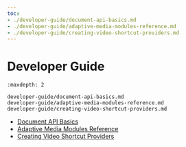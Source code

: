 ```yaml
---
toc:
- ./developer-guide/document-api-basics.md
- ./developer-guide/adaptive-media-modules-reference.md
- ./developer-guide/creating-video-shortcut-providers.md
---
```

# Developer Guide

```{toctree}
:maxdepth: 2

developer-guide/document-api-basics.md
developer-guide/adaptive-media-modules-reference.md
developer-guide/creating-video-shortcut-providers.md
```

- [Document API Basics](./developer-guide/document-api-basics.md)
- [Adaptive Media Modules Reference](./developer-guide/adaptive-media-modules-reference.md)
- [Creating Video Shortcut Providers](./developer-guide/creating-video-shortcut-providers.md)